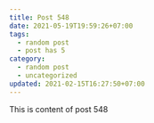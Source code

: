 ```yaml
---
title: Post 548
date: 2021-05-19T19:59:26+07:00
tags:
  - random post
  - post has 5
category:
  - random post
  - uncategorized
updated: 2021-02-15T16:27:50+07:00
---
```

This is content of post 548